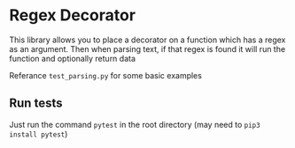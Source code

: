 # Regex Decorator

This library allows you to place a decorator on a function which has a regex as an argument. Then when parsing text, if that regex is found it will run the function and optionally return data

Referance `test_parsing.py` for some basic examples

## Run tests
Just run the command `pytest` in the root directory (may need to `pip3 install pytest`)
